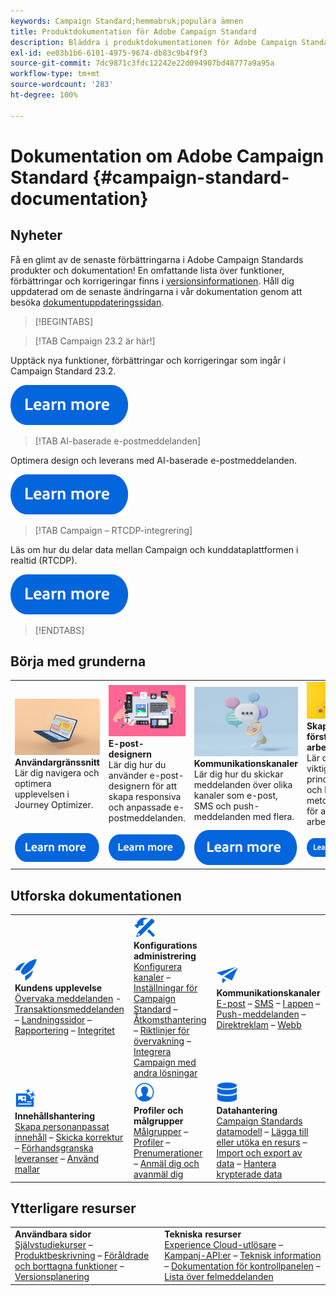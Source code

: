 ```yaml
---
keywords: Campaign Standard;hemmabruk;populära ämnen
title: Produktdokumentation för Adobe Campaign Standard
description: Bläddra i produktdokumentationen för Adobe Campaign Standard
exl-id: ee03b1b6-6101-4975-9674-db83c9b4f9f3
source-git-commit: 7dc9871c3fdc12242e22d094907bd48777a9a95a
workflow-type: tm+mt
source-wordcount: '283'
ht-degree: 100%

---
```


# Dokumentation om Adobe Campaign Standard  {#campaign-standard-documentation}

## Nyheter

Få en glimt av de senaste förbättringarna i Adobe Campaign Standards produkter och dokumentation! En omfattande lista över funktioner, förbättringar och korrigeringar finns i [versionsinformationen](rn/using/release-notes.md). Håll dig uppdaterad om de senaste ändringarna i vår dokumentation genom att besöka [dokumentuppdateringssidan](rn/using/documentation-updates.md).

>[!BEGINTABS]

>[!TAB Campaign 23.2 är här!]

Upptäck nya funktioner, förbättringar och korrigeringar som ingår i Campaign Standard 23.2.

[![Bild](assets/do-not-localize/learn-more-button.svg)](rn/using/release-notes.md)

>[!TAB AI-baserade e-postmeddelanden]

Optimera design och leverans med AI-baserade e-postmeddelanden.

[![Bild](assets/do-not-localize/learn-more-button.svg)](sending/using/predictive.md)

>[!TAB Campaign – RTCDP-integrering]

Läs om hur du delar data mellan Campaign och kunddataplattformen i realtid (RTCDP).

[![Bild](assets/do-not-localize/learn-more-button.svg)](integrating/using/get-started-sources-destinations.md)

>[!ENDTABS]

## Börja med grunderna

<table style="table-layout:fixed">
  <tr style="border: 0;">
    <td>
    <a href="start/using/about-the-interface.md"><img src="assets/do-not-localize/start-interface.jpeg"></a>
    <div><strong>Användargränssnitt</strong><br/>Lär dig navigera och optimera upplevelsen i Journey Optimizer.</div>
    </td>
    <td>
    <a href="designing/using/designing-content-in-adobe-campaign.md"><img src="assets/do-not-localize/start-designer.png"></a>
    <div><strong>E-post-designern</strong><br/>Lär dig hur du använder e-post-designern för att skapa responsiva och anpassade e-postmeddelanden.</div>
    </td>
    <td>
    <a href="channels/using/get-started-communication-channels.md"><img src="assets/do-not-localize/start-deliveries.jpeg"></a>
    <div><strong>Kommunikationskanaler</strong><br/>Lär dig hur du skickar meddelanden över olika kanaler som e-post, SMS och push-meddelanden med flera.
    </td>
    <td>
    <a href="automating/using/building-a-workflow.md"><img src="assets/do-not-localize/start-workflows.jpeg"></a>
    <div><strong>Skapa ditt första arbetsflöde</strong><br/>Lär dig de viktigaste principerna och bästa metoderna för att skapa arbetsflöden.</div>
    </td>
  </tr>
  <tr style="border: 0;">
    <td align="center"><a href="start/using/about-the-interface.md"><img src="assets/do-not-localize/learn-more-button.svg"></a></td>
    <td align="center"><a href="designing/using/designing-content-in-adobe-campaign.md"><img src="assets/do-not-localize/learn-more-button.svg"></a></td>
    <td align="center"><a href="channels/using/get-started-communication-channels.md"><img src="assets/do-not-localize/learn-more-button.svg"></a></td>
    <td align="center"><a href="automating/using/building-a-workflow.md"><img src="assets/do-not-localize/learn-more-button.svg"></a></td>
    </tr>
</table>

## Utforska dokumentationen

<table style="table-layout:auto">
  <tr style="border: 0;">
    <td>
      <img src="assets/do-not-localize/icon-quick-start.svg" width="35px"><br/>
      <strong>Kundens upplevelse</strong><br/><a href="sending/using/track-and-monitor.md">Övervaka meddelanden</a> - <a href="channels/using/getting-started-with-transactional-msg.md">Transaktionsmeddelanden</a> – <a href="channels/using/getting-started-with-landing-pages.md">Landningssidor</a> – <a href="reporting/using/about-dynamic-reports.md">Rapportering</a> – <a href="start/using/privacy-management.md">Integritet</a>
    </td>
    <td>
      <img src="assets/do-not-localize/icon-configure.svg" width="35px"><br/>
      <strong>Konfigurations<br/>administrering</strong><br/><a href="administration/using/about-channel-configuration.md">Konfigurera kanaler</a> – <a href="administration/using/about-campaign-standard-settings.md">Inställningar för Campaign Standard</a>  – <a href="administration/using/about-access-management.md">Åtkomsthantering</a> – <a href="administration/using/monitoring-guidelines.md">Riktlinjer för övervakning</a> – <a href="integrating/using/get-started-campaign-integrations.md">Integrera Campaign med andra lösningar</a>
    </td>
    <td>
      <img src="assets/do-not-localize/icon-campaign.svg" width="35px"><br/>
      <strong>Kommunikationskanaler</strong><br/><a href="channels/using/about-emails.md">E-post</a> – <a href="channels/using/about-sms-messages.md">SMS</a> – <a href="channels/using/about-in-app-messaging.md">I appen</a> – <a href="channels/using/about-push-notifications.md">Push-meddelanden</a> – <a href="channels/using/about-direct-mail.md">Direktreklam</a> – <a href="channels/using/about-direct-mail.md">Webb</a>
    </td>
  </tr>
  <tr style="border: 0;">
    <td>
      <img src="assets/do-not-localize/icon-content.svg" width="35px"><br/>
      <strong>Innehållshantering</strong><br/><a href="sending/using/design-and-personalize.md">Skapa personanpassat innehåll</a> – <a href="sending/using/sending-proofs.md">Skicka korrektur</a> – <a href="sending/using/previewing-messages.md">Förhandsgranska leveranser</a> – <a href="sending/using/use-templates.md">Använd mallar</a>
    </td>
    <td>
      <img src="assets/do-not-localize/icon_profile-audience.svg" width="35px"><br/>
      <strong>Profiler och målgrupper</strong><br/><a href="audiences/using/about-audiences.md">Målgrupper</a> – <a href="audiences/using/about-profiles.md">Profiler</a> – <a href="audiences/using/about-subscriptions.md">Prenumerationer</a> – <a href="audiences/using/about-opt-in-and-opt-out-in-campaign.md">Anmäl dig och avanmäl dig</a>
    </td>
    <td>
      <img src="assets/do-not-localize/icon-data.svg" width="35px"><br/>
      <strong>Datahantering</strong><br/><a href="developing/using/data-model-concepts.md">Campaign Standards datamodell</a> – <a href="developing/using/key-steps-to-add-a-resource.md">Lägga till eller utöka en resurs</a> – <a href="automating/using/about-data-import-and-export.md">Import och export av data</a> – <a href="automating/using/managing-encrypted-data.md">Hantera krypterade data</a>
    </td>
  </tr>
</table>

## Ytterligare resurser

<table style="table-layout:fixed"><tr style="border: 0;">
<td><strong>Användbara sidor</strong><br/>
<a href="https://experienceleague.adobe.com/docs/campaign-standard-learn/tutorials/overview.html?lang=sv" target="_blank">Självstudiekurser</a> – <a href="https://helpx.adobe.com/se/legal/product-descriptions/campaign-standard.html" target="_blank">Produktbeskrivning</a> – <a href="rn/using/deprecated-features.md">Föråldrade och borttagna funktioner</a> – <a href="rn/using/release-planning.md">Versionsplanering</a>
</td>
<td><strong>Tekniska resurser</strong><br/>
<a href="integrating/using/about-adobe-experience-cloud-triggers.md">Experience Cloud-utlösare</a> – <a href="api/using/get-started-apis.md">Kampanj-API:er</a> – <a href="https://helpx.adobe.com/se/campaign/kb/acs-article-list.html" target="blank">Teknisk information</a> – <a href="https://experienceleague.adobe.com/docs/control-panel/using/control-panel-home.html?lang=sv" target="_blank">Dokumentation för kontrollpanelen</a> – <a href="https://experienceleague.adobe.com/developer/campaign-errors/error_codes.html?lang=sv">Lista över felmeddelanden</a>
</td>
</tr></table>
